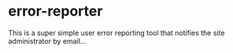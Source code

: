 # error-reporter
This is a super simple user error reporting tool that notifies the site administrator by email...
